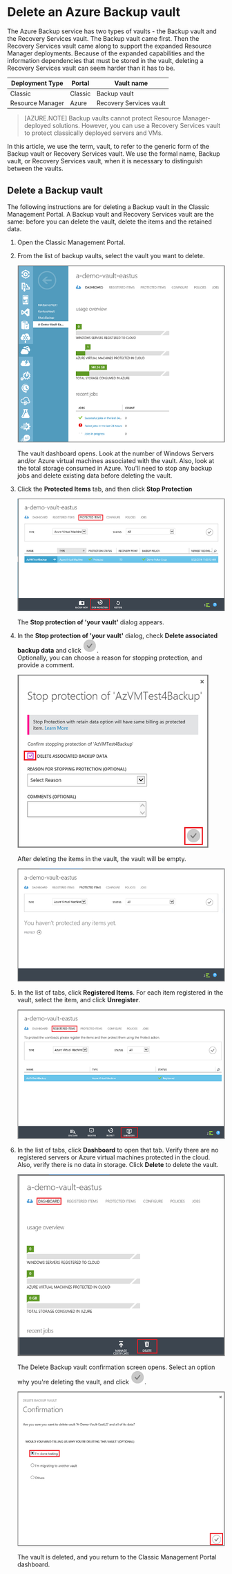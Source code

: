 <properties
    pageTitle="Delete an Azure Backup vault | Azure"
    description="How to delete an Azure Backup vault. Troubleshooting why you can''t delete a backup vault. "
    services="service-name"
    documentationcenter="dev-center-name"
    author="markgalioto"
    manager="cfreeman"
    editor="" />
<tags
    ms.assetid="5fa08157-2612-4020-bd90-f9e3c3bc1806"
    ms.service="backup"
    ms.devlang="na"
    ms.topic="article"
    ms.tgt_pltfrm="na"
    ms.workload="storage-backup-recovery"
    ms.date="11/28/2016"
    wacn.date=""
    ms.author="markgal;trinadhk" />

# Delete an Azure Backup vault
The Azure Backup service has two types of vaults - the Backup vault and the Recovery Services vault. The Backup vault came first. Then the Recovery Services vault came along to support the expanded Resource Manager deployments. Because of the expanded capabilities and the information dependencies that must be stored in the vault, deleting a Recovery Services vault can seem harder than it has to be.

| **Deployment Type** | **Portal** | **Vault name** |
| --- | --- | --- |
| Classic |Classic |Backup vault |
| Resource Manager |Azure |Recovery Services vault |

> [AZURE.NOTE]
> Backup vaults cannot protect Resource Manager-deployed solutions. However, you can use a Recovery Services vault to protect classically deployed servers and VMs.  
> 
> 

In this article, we use the term, vault, to refer to the generic form of the Backup vault or Recovery Services vault. We use the formal name, Backup vault, or Recovery Services vault, when it is necessary to distinguish between the vaults.

## Delete a Backup vault
The following instructions are for deleting a Backup vault in the Classic Management Portal. A Backup vault and Recovery Services vault are the same: before you can delete the vault, delete the items and the retained data.

1. Open the Classic Management Portal.
2. From the list of backup vaults, select the vault you want to delete.
   
    ![delete backup data](./media/backup-azure-delete-vault/classic-portal-delete-vault-open-vault.png)
   
    The vault dashboard opens. Look at the number of Windows Servers and/or Azure virtual machines associated with the vault. Also, look at the total storage consumed in Azure. You'll need to stop any backup jobs and delete existing data before deleting the vault.
3. Click the **Protected Items** tab, and then click **Stop Protection**
   
    ![delete backup data](./media/backup-azure-delete-vault/classic-portal-delete-vault-stop-protect.png)
   
    The **Stop protection of 'your vault'** dialog appears.
4. In the **Stop protection of 'your vault'** dialog, check **Delete associated backup data** and click ![checkmark](./media/backup-azure-delete-vault/checkmark.png). <br/>
    Optionally, you can choose a reason for stopping protection, and provide a comment.
   
    ![delete backup data](./media/backup-azure-delete-vault/classic-portal-delete-vault-verify-stop-protect.png)
   
    After deleting the items in the vault, the vault will be empty.
   
    ![delete backup data](./media/backup-azure-delete-vault/classic-portal-delete-vault-post-delete-data.png)
5. In the list of tabs, click **Registered Items**. For each item registered in the vault, select the item, and click **Unregister**.
   
    ![delete backup data](./media/backup-azure-delete-vault/classic-portal-unregister.png)
6. In the list of tabs, click **Dashboard** to open that tab. Verify there are no registered servers or Azure virtual machines protected in the cloud. Also, verify there is no data in storage. Click **Delete** to delete the vault.
   
    ![delete backup data](./media/backup-azure-delete-vault/classic-portal-list-of-tabs-dashboard.png)
   
    The Delete Backup vault confirmation screen opens. Select an option why you're deleting the vault, and click ![checkmark](./media/backup-azure-delete-vault/checkmark.png). <br/>
   
    ![delete backup data](./media/backup-azure-delete-vault/classic-portal-delete-vault-confirmation-1.png)
   
    The vault is deleted, and you return to the Classic Management Portal dashboard.



